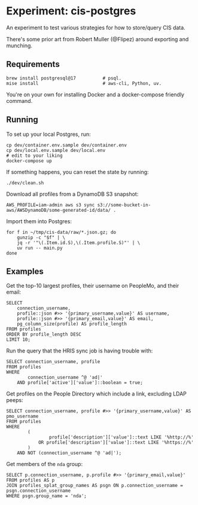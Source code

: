 # Experiment: cis-postgres

An experiment to test various strategies for how to store/query CIS data.

There's some prior art from Robert Muller (@Flipez) around exporting and
munching.

## Requirements

```
brew install postgresql@17          # psql.
mise install                        # aws-cli, Python, uv.
```

You're on your own for installing Docker and a docker-compose friendly command.

## Running

To set up your local Postgres, run:

```
cp dev/container.env.sample dev/container.env
cp dev/local.env.sample dev/local.env
# edit to your liking
docker-compose up
```

If something happens, you can reset the state by running:

```
./dev/clean.sh
```

Download all profiles from a DynamoDB S3 snapshot:

```
AWS_PROFILE=iam-admin aws s3 sync s3://some-bucket-in-aws/AWSDynamoDB/some-generated-id/data/ .
```

Import them into Postgres:

```
for f in ~/tmp/cis-data/raw/*.json.gz; do
    gunzip -c "$f" | \
    jq -r '"\(.Item.id.S),\(.Item.profile.S)"' | \
    uv run -- main.py
done
```

## Examples

Get the top-10 largest profiles, their username on PeopleMo, and their email:

```
SELECT
    connection_username,
    profile::json #>> '{primary_username,value}' AS username,
    profile::json #>> '{primary_email,value}' AS email,
    pg_column_size(profile) AS profile_length
FROM profiles
ORDER BY profile_length DESC
LIMIT 10;
```

Run the query that the HRIS sync job is having trouble with:

```
SELECT connection_username, profile
FROM profiles
WHERE
        connection_username ^@ 'ad|'
    AND profile['active']['value']::boolean = true;
```

Get profiles on the People Directory which include a link, excluding LDAP
peeps:

```
SELECT connection_username, profile #>> '{primary_username,value}' AS pmo_username
FROM profiles
WHERE
        (
                profile['description']['value']::text LIKE '%http://%'
            OR profile['description']['value']::text LIKE '%https://%'
        )
    AND NOT (connection_username ^@ 'ad|');
```

Get members of the `nda` group:

```
SELECT p.connection_username, p.profile #>> '{primary_email,value}'
FROM profiles AS p
JOIN profiles_splat_group_names AS psgn ON p.connection_username = psgn.connection_username
WHERE psgn.group_name = 'nda';
```
